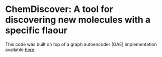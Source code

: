 # ChemDiscover: A tool for discovering new molecules with a specific flaour




This code was built on top of a graph autoencoder (GAE) implementation available [here](https://github.com/ermongroup/graphite). 


